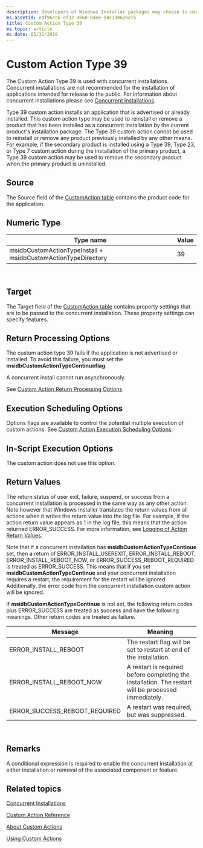 ```yaml
---
description: Developers of Windows Installer packages may choose to use a custom action type 39 when the standard actions are insufficient to execute the installation.
ms.assetid: edf96cc6-ef32-4660-b4ee-50c130626e15
title: Custom Action Type 39
ms.topic: article
ms.date: 05/31/2018
---
```


# Custom Action Type 39

The Custom Action Type 39 is used with concurrent installations. Concurrent installations are not recommended for the installation of applications intended for release to the public. For information about concurrent installations please see [Concurrent Installations](concurrent-installations.md).

Type 39 custom action installs an application that is advertised or already installed. This custom action type may be used to reinstall or remove a product that has been installed as a concurrent installation by the current product's installation package. The Type 39 custom action cannot be used to reinstall or remove any product previously installed by any other means. For example, if the secondary product is installed using a Type 39, Type 23, or Type 7 custom action during the installation of the primary product, a Type 39 custom action may be used to remove the secondary product when the primary product is uninstalled.

## Source

The Source field of the [CustomAction table](customaction-table.md) contains the product code for the application.

## Numeric Type



| Type name                                                     | Value |
|---------------------------------------------------------------|-------|
| msidbCustomActionTypeInstall + msidbCustomActionTypeDirectory | 39    |



 

## Target

The Target field of the [CustomAction table](customaction-table.md) contains property settings that are to be passed to the concurrent installation. These property settings can specify features.

## Return Processing Options

The custom action type 39 fails if the application is not advertised or installed. To avoid this failure, you must set the **msidbCustomActionTypeContinueflag**.

A concurrent install cannot run asynchronously.

See [Custom Action Return Processing Options](custom-action-return-processing-options.md).

## Execution Scheduling Options

Options flags are available to control the potential multiple execution of custom actions. See [Custom Action Execution Scheduling Options](custom-action-execution-scheduling-options.md).

## In-Script Execution Options

The custom action does not use this option.

## Return Values

The return status of user exit, failure, suspend, or success from a concurrent installation is processed in the same way as any other action. Note however that Windows Installer translates the return values from all actions when it writes the return value into the log file. For example, if the action return value appears as 1 in the log file, this means that the action returned ERROR\_SUCCESS. For more information, see [Logging of Action Return Values](logging-of-action-return-values.md).

Note that if a concurrent installation has **msidbCustomActionTypeContinue** set, then a return of ERROR\_INSTALL\_USEREXIT, ERROR\_INSTALL\_REBOOT, ERROR\_INSTALL\_REBOOT\_NOW, or ERROR\_SUCCESS\_REBOOT\_REQUIRED is treated as ERROR\_SUCCESS. This means that if you set **msidbCustomActionTypeContinue** and your concurrent installation requires a restart, the requirement for the restart will be ignored. Additionally, the error code from the concurrent installation custom action will be ignored.

If **msidbCustomActionTypeContinue** is not set, the following return codes plus ERROR\_SUCCESS are treated as success and have the following meanings. Other return codes are treated as failure.



| Message                          | Meaning                                                                                              |
|----------------------------------|------------------------------------------------------------------------------------------------------|
| ERROR\_INSTALL\_REBOOT           | The restart flag will be set to restart at end of the installation.                                  |
| ERROR\_INSTALL\_REBOOT\_NOW      | A restart is required before completing the installation. The restart will be processed immediately. |
| ERROR\_SUCCESS\_REBOOT\_REQUIRED | A restart was required, but was suppressed.                                                          |



 

## Remarks

A conditional expression is required to enable the concurrent installation at either installation or removal of the associated component or feature.

## Related topics

<dl> <dt>

[Concurrent Installations](concurrent-installations.md)
</dt> <dt>

[Custom Action Reference](custom-action-reference.md)
</dt> <dt>

[About Custom Actions](about-custom-actions.md)
</dt> <dt>

[Using Custom Actions](using-custom-actions.md)
</dt> </dl>

 

 



